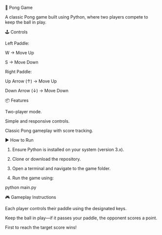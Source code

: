 🏓 Pong Game

A classic Pong game built using Python, where two players compete to keep the ball in play.

🕹 Controls

Left Paddle:

W → Move Up

S → Move Down


Right Paddle:

Up Arrow (↑) → Move Up

Down Arrow (↓) → Move Down



📦 Features

Two-player mode.

Simple and responsive controls.

Classic Pong gameplay with score tracking.


▶ How to Run

1. Ensure Python is installed on your system (version 3.x).


2. Clone or download the repository.


3. Open a terminal and navigate to the game folder.


4. Run the game using:

python main.py



🎮 Gameplay Instructions

Each player controls their paddle using the designated keys.

Keep the ball in play—if it passes your paddle, the opponent scores a point.

First to reach the target score wins!